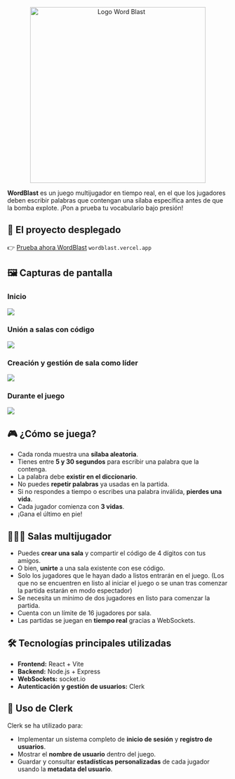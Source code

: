 <p align="center">
<img src="https://github.com/user-attachments/assets/b484eb7f-65a0-4ed2-8416-656a63a961f5" alt="Logo Word Blast" width="400" />
</p>

**WordBlast** es un juego multijugador en tiempo real, en el que los jugadores deben escribir palabras que contengan una sílaba específica antes de que la bomba explote. ¡Pon a prueba tu vocabulario bajo presión!

## 🚀 El proyecto desplegado

👉 [Prueba ahora WordBlast](https://wordblast.vercel.app/)
``wordblast.vercel.app``

## 🖼️ Capturas de pantalla

### Inicio  
<img src="https://github.com/user-attachments/assets/92b5a15e-321a-4cc5-8283-0680b5efde93"/>

### Unión a salas con código  
<img src="https://github.com/user-attachments/assets/90fc5be1-b75e-4f96-b502-00add546850c"/>

### Creación y gestión de sala como líder  
<img src="https://github.com/user-attachments/assets/6de0c84f-82c1-4c76-b876-b8f99af62570"/>

### Durante el juego  
<img src="https://github.com/user-attachments/assets/4bc26953-4df3-4369-ad84-5f561abe6a7d"/>


## 🎮 ¿Cómo se juega?

* Cada ronda muestra una **sílaba aleatoria**.
* Tienes entre **5 y 30 segundos** para escribir una palabra que la contenga.
* La palabra debe **existir en el diccionario**.
* No puedes **repetir palabras** ya usadas en la partida.
* Si no respondes a tiempo o escribes una palabra inválida, **pierdes una vida**.
* Cada jugador comienza con **3 vidas**.
* ¡Gana el último en pie!

## 🧑‍🤝‍🧑 Salas multijugador

* Puedes **crear una sala** y compartir el código de 4 dígitos con tus amigos.
* O bien, **unirte** a una sala existente con ese código.
* Solo los jugadores que le hayan dado a listos entrarán en el juego. (Los que no se encuentren en listo al iniciar el juego o se unan tras comenzar la partida estarán en modo espectador)
* Se necesita un mínimo de dos jugadores en listo para comenzar la partida.
* Cuenta con un límite de 16 jugadores por sala.
* Las partidas se juegan en **tiempo real** gracias a WebSockets.

## 🛠️ Tecnologías principales utilizadas

* **Frontend:** React + Vite
* **Backend:** Node.js + Express
* **WebSockets:** socket.io
* **Autenticación y gestión de usuarios:** Clerk

## 🔐 Uso de Clerk

Clerk se ha utilizado para:

* Implementar un sistema completo de **inicio de sesión** y **registro de usuarios**.
* Mostrar el **nombre de usuario** dentro del juego.
* Guardar y consultar **estadísticas personalizadas** de cada jugador usando la **metadata del usuario**.

